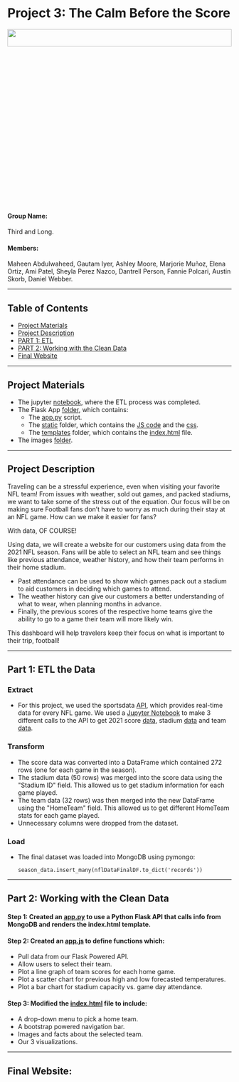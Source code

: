 # **Project 3**: The Calm Before the Score
<img src="Image%20Resources/giphy.gif" width=100% height=10%>

#### **Group Name**: 
Third and Long.

#### **Members**: 
Maheen Abdulwaheed, Gautam Iyer, Ashley Moore, Marjorie Muñoz, Elena Ortiz, Ami Patel, Sheyla Perez Nazco, Dantrell Person, Fannie Polcari, Austin Skorb, Daniel Webber.

<hr>

## **Table of Contents**

* [Project Materials](#project-materials)
* [Project Description](#project-description)
* [PART 1: ETL](#part-1-etl-the-data)
* [PART 2: Working with the Clean Data](#part-2-working-with-the-clean-data)
* [Final Website](#final-website)

<hr>

## **Project Materials**

- The jupyter [notebook](NFL%20Dashboard.ipynb), where the ETL process was completed.
- The Flask App [folder](Flask_app), which contains:
    - The [app.py](Flask_app/app.py) script.
    - The [static](Flask_app/static/) folder, which contains the [JS code](Flask_app/static/js/) and the [css](Flask_app/static/css/style.css).
    - The [templates](Flask_app/templates/index.html) folder, which contains the [index.html](Flask_app/templates/index.html) file.
- The images [folder](Image%20Resources).

<hr>

## **Project Description**
Traveling can be a stressful experience, even when visiting your favorite NFL team! From issues with weather, sold out games, and packed stadiums, we want to take some of the stress out of the equation. Our focus will be on making sure Football fans don’t have to worry as much during their stay at an NFL game. How can we make it easier for fans? 

With data, OF COURSE!

Using data, we will create a website for our customers using data from the 2021 NFL season. 
Fans will be able to select an NFL team and see things like previous attendance, weather history, and how their team performs in their home stadium. 
- Past attendance can be used to show which games pack out a stadium to aid customers in deciding which games to attend. 
- The weather history can give our customers a better understanding of what to wear, when planning months in advance. 
- Finally, the previous scores of the respective home teams give the ability to go to a game their team will more likely win.

This dashboard will help travelers keep their focus on what is important to their trip, football! 

<hr>

## **Part 1**: ETL the Data

### **Extract**
- For this project, we used the sportsdata [API](https://sportsdata.io/nfl-api), which provides real-time data for every NFL game. We used a [Jupyter Notebook](NFL%20Dashboard.ipynb) to make 3 different calls to the API to get 2021 score [data](https://api.sportsdata.io/v3/nfl/scores/json/Scores/2021?key=ec966d78fab6468eaa542e1e7e883a44), stadium [data](https://api.sportsdata.io/v3/nfl/scores/json/Stadiums?key=ec966d78fab6468eaa542e1e7e883a44) and team [data](https://api.sportsdata.io/v3/nfl/scores/json/Teams/2021?key=ec966d78fab6468eaa542e1e7e883a44).

### **Transform**
- The score data was converted into a DataFrame which contained 272 rows (one for each game in the season). 
- The stadium data (50 rows) was merged into the score data using the "Stadium ID" field. This allowed us to get stadium information for each game played.
- The team data (32 rows) was then merged into the new DataFrame using the "HomeTeam" field. This allowed us to get different HomeTeam stats for each game played.
- Unnecessary columns were dropped from the dataset.

### **Load**
- The final dataset was loaded into MongoDB using pymongo:

    ```season_data.insert_many(nflDataFinalDF.to_dict('records'))```

<hr>

## **Part 2**: Working with the Clean Data

#### **Step 1**: Created an [app.py](/Flask_app/app.py) to use a Python Flask API that calls info from MongoDB and renders the index.html template.

#### **Step 2**: Created an [app.js](/Flask_app/static/js/app.js) to define functions which:
- Pull data from our Flask Powered API.
- Allow users to select their team.
- Plot a line graph of team scores for each home game.
- Plot a scatter chart for previous high and low forecasted temperatures. 
- Plot a bar chart for stadium capacity vs. game day attendance. 

#### **Step 3**: Modified the [index.html](/Flask_app/templates/index.html) file to include:
- A drop-down menu to pick a home team.
- A bootstrap powered navigation bar.
- Images and facts about the selected team.
- Our 3 visualizations. 

<hr>

## **Final Website**: 
